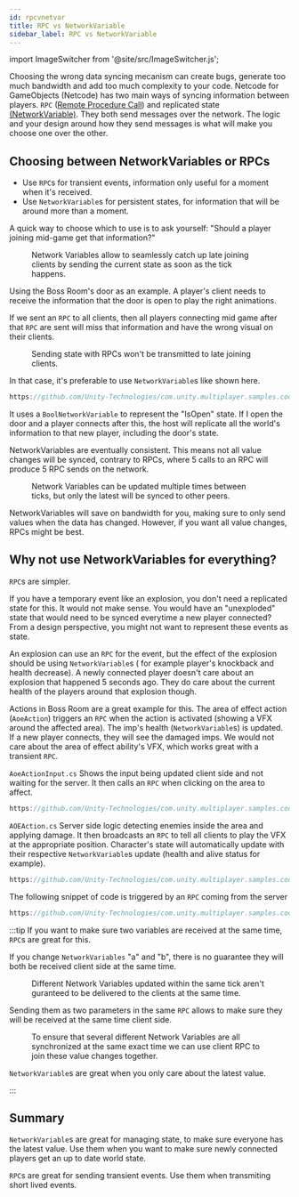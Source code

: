 ```yaml
---
id: rpcvnetvar
title: RPC vs NetworkVariable
sidebar_label: RPC vs NetworkVariable
---
```

import ImageSwitcher from '@site/src/ImageSwitcher.js';

Choosing the wrong data syncing mecanism can create bugs, generate too much bandwidth and add too much complexity to your code.
Netcode for GameObjects (Netcode) has two main ways of syncing information between players. `RPC` ([Remote Procedure Call](../advanced-topics/messaging-system)) and replicated state [(NetworkVariable)](../basics/networkvariable). They both send messages over the network. The logic and your design around how they send messages is what will make you choose one over the other. 

## Choosing between NetworkVariables or RPCs

- Use `RPC`s for transient events, information only useful for a  moment when it's received.
- Use `NetworkVariable`s for persistent states, for information that will be around more than a moment.

A quick way to choose which to use is to ask yourself: "Should a player joining mid-game get that information?"

<figure>
<ImageSwitcher 
lightImageSrc="/sequence_diagrams/NetworkVariable/NetworkVariables_LateJoinClient.png?text=LightMode"
darkImageSrc="/sequence_diagrams/NetworkVariable/NetworkVariables_LateJoinClient_Dark.png?text=DarkMode"/>
<figcaption>Network Variables allow to seamlessly catch up late joining clients by sending the current state as soon as the tick happens.</figcaption>
</figure>

Using the Boss Room's door as an example. A player's client needs to receive the information that the door is open to play the right animations.

If we sent an `RPC` to all clients, then all players connecting mid game after that `RPC` are sent will miss that information and have the wrong visual on their clients.

<figure>
<ImageSwitcher 
lightImageSrc="/sequence_diagrams/NetworkVariableVSRPCs/RPCsLateJoin.png?text=LightMode"
darkImageSrc="/sequence_diagrams/NetworkVariableVSRPCs/RPCsLateJoin_Dark.png?text=DarkMode"/>
<figcaption>Sending state with RPCs won't be transmitted to late joining clients.</figcaption>
</figure>


In that case, it's preferable to use `NetworkVariable`s like shown here.

```csharp reference
https://github.com/Unity-Technologies/com.unity.multiplayer.samples.coop/blob/v2.0.4/Assets/Scripts/Gameplay/GameplayObjects/SwitchedDoor.cs#L10-L26
```

It uses a `BoolNetworkVariable` to represent the "IsOpen" state. If I open the door and a player connects after this, the host will replicate all the world's information to that new player, including the door's state.

NetworkVariables are eventually consistent. This means not all value changes will be synced, contrary to RPCs, where 5 calls to an RPC will produce 5 RPC sends on the network.
<figure>
<ImageSwitcher 
lightImageSrc="/sequence_diagrams/NetworkVariable/NetworkVariables.png?text=LightMode"
darkImageSrc="/sequence_diagrams/NetworkVariable/NetworkVariables_Dark.png?text=DarkMode"/>
<figcaption>Network Variables can be updated multiple times between ticks, but only the latest will be synced to other peers.</figcaption>
</figure>

NetworkVariables will save on bandwidth for you, making sure to only send values when the data has changed. However, if you want all value changes, RPCs might be best.


## Why not use NetworkVariables for everything?

`RPC`s are simpler.

If you have a temporary event like an explosion, you don't need a replicated state for this. It would not make sense. You would have an "unexploded" state that would need to be synced everytime a new player connected? From a design perspective, you might not want to represent these events as state.

An explosion can use an `RPC` for the event, but the effect of the explosion should be using `NetworkVariable`s ( for example player's knockback and health decrease). A newly connected player doesn't care about an explosion that happened 5 seconds ago. They do care about the current health of the players around that explosion though.
  
Actions in Boss Room are a great example for this. The area of effect action (`AoeAction`) triggers an `RPC` when the action is activated (showing a VFX around the affected area). The imp's health (`NetworkVariable`s) is updated. If a new player connects, they will see the damaged imps. We would not care about the area of effect ability's VFX, which works great with a transient `RPC`.
   
`AoeActionInput.cs` Shows the input being updated client side and not waiting for the server. It then calls an `RPC` when clicking on the area to affect.

```csharp reference
https://github.com/Unity-Technologies/com.unity.multiplayer.samples.coop/blob/v2.0.4/Assets/Scripts/Gameplay/Action/Input/AoeActionInput.cs
```

`AOEAction.cs` Server side logic detecting enemies inside the area and applying damage. It then broadcasts an `RPC` to tell all clients to play the VFX at the appropriate position. Character's state will automatically update with their respective `NetworkVariable`s update (health and alive status for example).


```csharp reference
https://github.com/Unity-Technologies/com.unity.multiplayer.samples.coop/blob/v2.0.4/Assets/Scripts/Gameplay/Action/ConcreteActions/AOEAction.cs#L8-L-40
```

The following snippet of code is triggered by an `RPC` coming from the server

```csharp reference
https://github.com/Unity-Technologies/com.unity.multiplayer.samples.coop/blob/v2.0.4/Assets/Scripts/Gameplay/Action/ConcreteActions/AOEAction.cs#L77-L82
```

:::tip
If you want to make sure two variables are received at the same time, `RPC`s are great for this. 

If you change `NetworkVariables` "a" and "b", there is no guarantee they will both be received client side at the same time. 

<figure>
<ImageSwitcher 
lightImageSrc="/sequence_diagrams/NetworkVariable/NetVarDataUpdates.png?text=LightMode"
darkImageSrc="/sequence_diagrams/NetworkVariable/NetVarDataUpdates_Dark.png?text=DarkMode"/>
 <figcaption>Different Network Variables updated within the same tick aren't guranteed to be delivered to the clients at the same time. </figcaption>
</figure>

Sending them as two parameters in the same `RPC` allows to make sure they will be received at the same time client side.

<figure>
<ImageSwitcher 
lightImageSrc="/sequence_diagrams/NetworkVariableVSRPCs/ManagingNetVarData_RPCs.png?text=LightMode"
darkImageSrc="/sequence_diagrams/NetworkVariableVSRPCs/ManagingNetVarData_RPCs_Dark.png?text=DarkMode"/>
 <figcaption>To ensure that several different Network Variables are all synchronized at the same exact time we can use client RPC to join these value changes together.</figcaption>
</figure>

`NetworkVariable`s are great when you only care about the latest value.

:::


## Summary

`NetworkVariable`s are great for managing state, to make sure everyone has the latest value. Use them when you want to make sure newly connected players get an up to date world state.

`RPC`s are great for sending transient events. Use them when transmiting short lived events.

